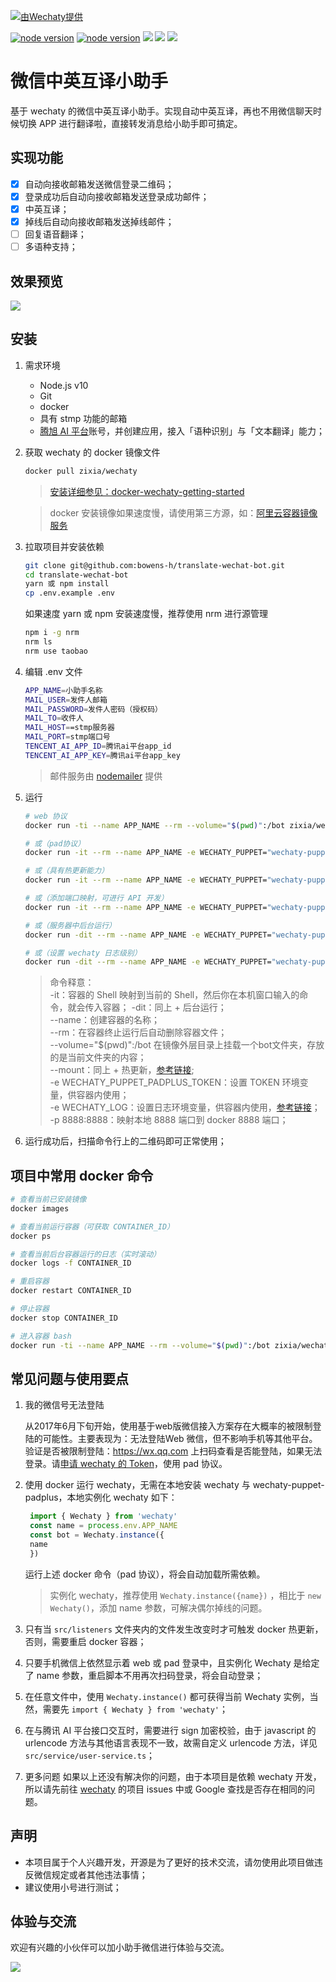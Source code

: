 [![ 由Wechaty提供 ](https://img.shields.io/badge/Powered%20By-Wechaty-blue.svg)](https://github.com/chatie/wechaty)

[![node version](https://img.shields.io/badge/node-%3E%3D10-blue.svg)](http://nodejs.cn/download/)
[![node version](https://img.shields.io/badge/wechaty-%3E%3D0.30-blue.svg)](https://github.com/Chatie/wechaty)
![](https://img.shields.io/badge/Window-green.svg)
![](https://img.shields.io/badge/Mac-yellow.svg)
![](https://img.shields.io/badge/Centos-blue.svg)

# 微信中英互译小助手
基于 wechaty 的微信中英互译小助手。实现自动中英互译，再也不用微信聊天时候切换 APP 进行翻译啦，直接转发消息给小助手即可搞定。

## 实现功能
- [x] 自动向接收邮箱发送微信登录二维码；
- [x] 登录成功后自动向接收邮箱发送登录成功邮件；
- [x] 中英互译；
- [x] 掉线后自动向接收邮箱发送掉线邮件；
- [ ] 回复语音翻译；
- [ ] 多语种支持；

## 效果预览
![](http://bowens-file.hanwenbo.top/IMG_8F56F868E1A6-1.jpeg)

## 安装
1. 需求环境
   - Node.js v10
   - Git
   - docker
   - 具有 stmp 功能的邮箱
   - [腾旭 AI 平台](https://ai.qq.com/)账号，并创建应用，接入「语种识别」与「文本翻译」能力；
2. 获取 wechaty 的 docker 镜像文件
    ```bash
    docker pull zixia/wechaty
    ```
    > [安装详细参见：docker-wechaty-getting-started](https://github.com/wechaty/docker-wechaty-getting-started)

    > docker 安装镜像如果速度慢，请使用第三方源，如：[阿里云容器镜像服务](https://cr.console.aliyun.com/cn-beijing/instances/mirrors)
3. 拉取项目并安装依赖
    ```bash
    git clone git@github.com:bowens-h/translate-wechat-bot.git
    cd translate-wechat-bot
    yarn 或 npm install
    cp .env.example .env
    ```
    如果速度 yarn 或 npm 安装速度慢，推荐使用 nrm 进行源管理
    ```bash
    npm i -g nrm
    nrm ls
    nrm use taobao
    ```
4. 编辑 .env 文件
    ```bash
    APP_NAME=小助手名称
    MAIL_USER=发件人邮箱
    MAIL_PASSWORD=发件人密码（授权码）
    MAIL_TO=收件人
    MAIL_HOST==stmp服务器
    MAIL_PORT=stmp端口号
    TENCENT_AI_APP_ID=腾讯ai平台app_id
    TENCENT_AI_APP_KEY=腾讯ai平台app_key
    ```
    > 邮件服务由 [nodemailer](https://nodemailer.com/) 提供
5. 运行
   ```bash
   # web 协议
   docker run -ti --name APP_NAME --rm --volume="$(pwd)":/bot zixia/wechaty src/index.ts

   # 或（pad协议）
   docker run -it --rm --name APP_NAME -e WECHATY_PUPPET="wechaty-puppet-padplus" -e WECHATY_PUPPET_PADPLUS_TOKEN="TOKEN" --volume="$(pwd)":/bot zixia/wechaty src/index.ts

   # 或（具有热更新能力）
   docker run -it --rm --name APP_NAME -e WECHATY_PUPPET="wechaty-puppet-padplus" -e WECHATY_PUPPET_PADPLUS_TOKEN="TOKEN" --mount type=bind,source="$(pwd)",target=/bot zixia/wechaty src/index.ts

   # 或（添加端口映射，可进行 API 开发）
   docker run -it --rm --name APP_NAME -e WECHATY_PUPPET="wechaty-puppet-padplus" -e WECHATY_PUPPET_PADPLUS_TOKEN="TOKEN" -p 8888:8888 --mount type=bind,source="$(pwd)",target=/bot zixia/wechaty src/index.ts

   # 或（服务器中后台运行）
   docker run -dit --rm --name APP_NAME -e WECHATY_PUPPET="wechaty-puppet-padplus" -e WECHATY_PUPPET_PADPLUS_TOKEN="TOKEN" --mount type=bind,source="$(pwd)",target=/bot zixia/wechaty src/index.ts

   # 或（设置 wechaty 日志级别）
   docker run -dit --rm --name APP_NAME -e WECHATY_PUPPET="wechaty-puppet-padplus"  -e WECHATY_LOG="verbose"  -e WECHATY_PUPPET_PADPLUS_TOKEN="TOKEN" --mount type=bind,source="$(pwd)",target=/bot zixia/wechaty src/index.ts
   ```
   > 命令释意：  
   > -it：容器的 Shell 映射到当前的 Shell，然后你在本机窗口输入的命令，就会传入容器；
   > -dit：同上 + 后台运行；  
   > --name：创建容器的名称；  
   > --rm：在容器终止运行后自动删除容器文件；  
   > --volume="$(pwd)":/bot 在镜像外层目录上挂载一个bot文件夹，存放的是当前文件夹的内容；  
   > --mount：同上 + 热更新，[参考链接](http://einverne.github.io/post/2018/03/docker-v-and-mount.html);  
   > -e WECHATY_PUPPET_PADPLUS_TOKEN：设置 TOKEN 环境变量，供容器内使用；  
   > -e WECHATY_LOG：设置日志环境变量，供容器内使用，[参考链接](https://github.com/wechaty/wechaty/wiki/Log)；  
   > -p 8888:8888：映射本地 8888 端口到 docker 8888 端口；
6. 运行成功后，扫描命令行上的二维码即可正常使用；

## 项目中常用 docker 命令
```bash
# 查看当前已安装镜像
docker images

# 查看当前运行容器（可获取 CONTAINER_ID）
docker ps

# 查看当前后台容器运行的日志（实时滚动）
docker logs -f CONTAINER_ID

# 重启容器
docker restart CONTAINER_ID

# 停止容器
docker stop CONTAINER_ID

# 进入容器 bash
docker run -ti --name APP_NAME --rm --volume="$(pwd)":/bot zixia/wechaty bash
```

## 常见问题与使用要点
1. 我的微信号无法登陆  
   
   从2017年6月下旬开始，使用基于web版微信接入方案存在大概率的被限制登陆的可能性。主要表现为：无法登陆Web 微信，但不影响手机等其他平台。 验证是否被限制登陆：https://wx.qq.com 上扫码查看是否能登陆，如果无法登录。请[申请 wechaty 的 Token](https://github.com/wechaty/wechaty/wiki/Support-Developers)，使用 pad 协议。

2. 使用 docker 运行 wechaty，无需在本地安装 wechaty 与 wechaty-puppet-padplus，本地实例化 wechaty 如下：
   ```TypeScript
    import { Wechaty } from 'wechaty'
    const name = process.env.APP_NAME
    const bot = Wechaty.instance({
    name
    })
   ```
   运行上述 docker 命令（pad 协议），将会自动加载所需依赖。
   > 实例化 wechaty，推荐使用 `Wechaty.instance({name})` ，相比于 `new Wechaty()`，添加 name 参数，可解决偶尔掉线的问题。
3. 只有当 `src/listeners` 文件夹内的文件发生改变时才可触发 docker 热更新，否则，需要重启 docker 容器；
4. 只要手机微信上依然显示着 web 或 pad 登录中，且实例化 Wechaty 是给定了 name 参数，重启脚本不用再次扫码登录，将会自动登录；
5. 在任意文件中，使用 `Wechaty.instance()` 都可获得当前 Wechaty 实例，当然，需要先 `import { Wechaty } from 'wechaty'`；
6. 在与腾讯 AI 平台接口交互时，需要进行 sign 加密校验，由于 javascript 的 urlencode 方法与其他语言表现不一致，故需自定义 urlencode 方法，详见 `src/service/user-service.ts`；
7. 更多问题
   如果以上还没有解决你的问题，由于本项目是依赖 wechaty 开发，所以请先前往 [wechaty](https://github.com/wechaty/wechaty) 的项目 issues 中或 Google 查找是否存在相同的问题。

## 声明
- 本项目属于个人兴趣开发，开源是为了更好的技术交流，请勿使用此项目做违反微信规定或者其他违法事情；
- 建议使用小号进行测试；

## 体验与交流

欢迎有兴趣的小伙伴可以加小助手微信进行体验与交流。

![](http://bowens-file.hanwenbo.top/IMG_4604.JPG)